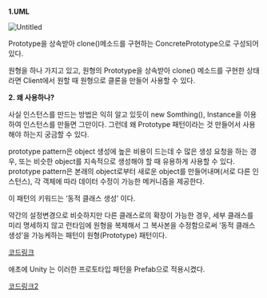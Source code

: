 **1.UML**

![Untitled](https://s3-us-west-2.amazonaws.com/secure.notion-static.com/c5f748bc-6c96-4fd6-9c77-541c3d9b2c80/Untitled.png)

Prototype을 상속받아 clone()메소드를 구현하는 ConcretePrototype으로 구성되어 있다.

원형을 하나 가지고 있고, 원형의 Prototype을 상속받아 clone() 메소드를 구현한 상태라면 Client에서 원할 때 원형으로 클론을 만들어 사용할 수 있다.  

**2. 왜 사용하나?**

사실 인스턴스를 만드는 방법은 익히 알고 있듯이 new Somthing(), Instance을 이용하여 인스턴스를 만들면 그만이다. 그런데 왜 Prototype 패턴이라는 것 만들어서 사용해야 하는지 궁금할 수 있다. 

prototype pattern은 object 생성에 높은 비용이 드는데 수 많은 생성 요청을 하는 경우, 또는 비슷한 object를 지속적으로 생성해야 할 때 유용하게 사용할 수 있다.  prototype pattern은 본래의 object로부터 새로운 object를 만들어내며(서로 다른 인스턴스), 각 객체에 따라 데이터 수정이 가능한 메커니즘을 제공한다. 

이 패턴의 키워드는 ‘동적 클래스 생성’ 이다.

약간의 설정변경으로 비슷하지만 다른 클래스로의 확장이 가능한 경우, 세부 클래스를 미리 명세하지 않고 런타임에 원형을 복제해서 그 복사본을 수정함으로써 ‘동적 클래스 생성’을 가능케하는 패턴이 원형(Prototype) 패턴이다.

[코드링크](https://docs.google.com/document/d/1FCLz6nONoPMv-I2v4R0QuDjLNJa3UypLlzr0DIAf6bg/edit)

애초에 Unity 는 이러한 프로토타입 패턴을 Prefab으로 적용시켰다.

[코드링크2](https://docs.google.com/document/d/15612119oQfW_BMTKbYI34_M3--XN5g93sctBECA_Uqo/edit)